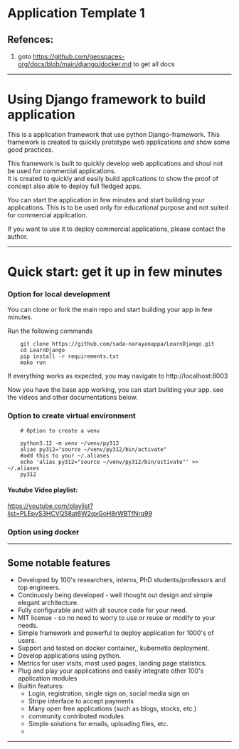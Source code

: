 # Application Template 1

## Refences:
1. goto https://github.com/geospaces-org/docs/blob/main/django/docker.md to get all docs

---

# Using Django framework to build application

This is a application framework that use python Django-framework. 
This framework is created to quickly prototype web applications and show some good practices.

This framework is built to quickly develop web applications and shoul not be used for commercial applications.  
It is created to quickly and easily build applications to show the proof of concept also able to deploy full fledged apps. 

You can start the application in few minutes and start bulilding your applications.
This is to be used only for educational purpose and not suited for commercial application.

If you want to use it to deploy commercial applications, please contact the author.

---
# Quick start: get it up in few minutes

### Option for local development

You can clone or fork the main repo and start building your app in few minutes.

Run the following commands
```
    git clone https://github.com/sada-narayanappa/LearnDjango.git
    cd LearnDjango
    pip install -r requirements.txt
    make run
```
If everything works as expected, you may navigate to http://localhost:8003

Now you have the base app working, you can start building your app.
see the videos and other documentations below.

### Option to create virtual environment
```{}
    # Option to create a venv 
    
    python3.12 -m venv ~/venv/py312
    alias py312="source ~/venv/py312/bin/activate"
    #add this to your ~/.aliases
    echo 'alias py312="source ~/venv/py312/bin/activate"' >> ~/.aliases
    py312
```

#### Youtube Video playlist:

https://youtube.com/playlist?list=PLEpvS3HCVQ58at6W2qxGoH8rWBTfNrq99


### Option using docker

---

## Some notable features

* Developed by 100's researchers, interns, PhD students/professors and top engineers.
* Continuosly being developed - well thought out design and simple elegant architecture.
* Fully configurable and with all source code for your need.
* MIT license - so no need to worry to use or reuse or modify to your needs.
* Simple framework and powerful to deploy application for 1000's of users.
* Support and tested on docker container,, kubernetis deployment.
* Develop applications using python.
* Metrics for user visits, most used pages, landing page statistics.
* Plug and play your applications and easily integrate other 100's application modules
* Builtin features:
    * Login, registration, single sign on, social media sign on
    * Stripe interface to accept payments
    * Many open free applications (such as blogs, stocks, etc.)
    * community contributed modules
    * Simple solutions for emails, uploading files, etc.
    * 

---

